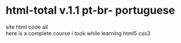 # html-total v.1.1 pt-br- portuguese

site html code all<br>
here is a complete course i took while learning html5 css3

